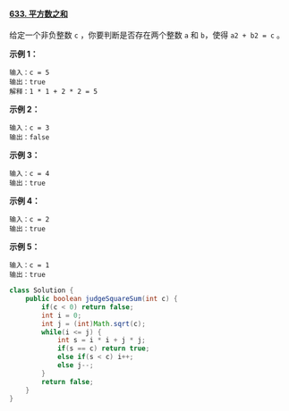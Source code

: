 #### [633. 平方数之和](https://leetcode-cn.com/problems/sum-of-square-numbers/)



给定一个非负整数 `c` ，你要判断是否存在两个整数 `a` 和 `b`，使得 `a2 + b2 = c` 。

 

**示例 1：**

```
输入：c = 5
输出：true
解释：1 * 1 + 2 * 2 = 5
```

**示例 2：**

```
输入：c = 3
输出：false
```

**示例 3：**

```
输入：c = 4
输出：true
```

**示例 4：**

```
输入：c = 2
输出：true
```

**示例 5：**

```
输入：c = 1
输出：true
```

 

```java
class Solution {
    public boolean judgeSquareSum(int c) {
        if(c < 0) return false;
        int i = 0;
        int j = (int)Math.sqrt(c);
        while(i <= j) {
            int s = i * i + j * j;
            if(s == c) return true;
            else if(s < c) i++;
            else j--;
        }
        return false;
    }
}
```

